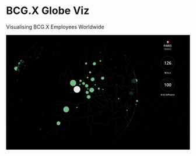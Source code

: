 # BCG.X Globe Viz

Visualising BCG.X Employees Worldwide

![Screenshot](./public/images/screenshot.png)
